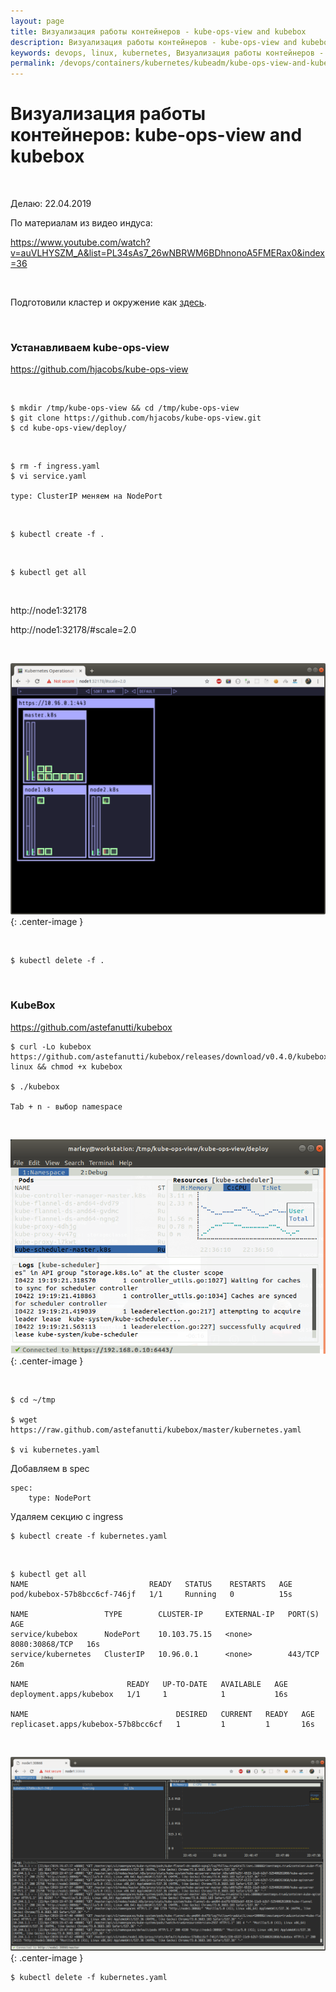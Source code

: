 ```yaml
---
layout: page
title: Визуализация работы контейнеров - kube-ops-view and kubebox
description: Визуализация работы контейнеров - kube-ops-view and kubebox
keywords: devops, linux, kubernetes, Визуализация работы контейнеров - kube-ops-view and kubebox
permalink: /devops/containers/kubernetes/kubeadm/kube-ops-view-and-kubebox/
---
```


# Визуализация работы контейнеров: kube-ops-view and kubebox

<br/>

Делаю: 22.04.2019

По материалам из видео индуса:

https://www.youtube.com/watch?v=auVLHYSZM_A&list=PL34sAs7_26wNBRWM6BDhnonoA5FMERax0&index=36

<br/>

Подготовили кластер и окружение как <a href="/devops/containers/kubernetes/kubeadm/vagrant-centos7-3-node-kubernetes-cluster/">здесь</a>.

<br/>

### Устанавливаем kube-ops-view

https://github.com/hjacobs/kube-ops-view

<br/>

    $ mkdir /tmp/kube-ops-view && cd /tmp/kube-ops-view
    $ git clone https://github.com/hjacobs/kube-ops-view.git
    $ cd kube-ops-view/deploy/

<br/>

    $ rm -f ingress.yaml
    $ vi service.yaml

    type: ClusterIP меняем на NodePort

<br/>

    $ kubectl create -f .

<br/>

    $ kubectl get all

<br/>

http://node1:32178

http://node1:32178/#scale=2.0

<br/>

![kube-ops-view](/img/devops/containers/kubernetes/kubeadm/monitoring/kube-ops-view.png 'kube-ops-view'){: .center-image }

<br/>

    $ kubectl delete -f .

<br/>

### KubeBox

https://github.com/astefanutti/kubebox

    $ curl -Lo kubebox https://github.com/astefanutti/kubebox/releases/download/v0.4.0/kubebox-linux && chmod +x kubebox

    $ ./kubebox

    Tab + n - выбор namespace

<br/>

![KubeBox console](/img/devops/containers/kubernetes/kubeadm/monitoring/kubebox-console.png 'KubeBox console'){: .center-image }

<br/>

    $ cd ~/tmp

    $ wget https://raw.github.com/astefanutti/kubebox/master/kubernetes.yaml

    $ vi kubernetes.yaml

Добавляем в spec

    spec:
        type: NodePort

Удаляем секцию с ingress

    $ kubectl create -f kubernetes.yaml

<br/>

    $ kubectl get all
    NAME                           READY   STATUS    RESTARTS   AGE
    pod/kubebox-57b8bcc6cf-746jf   1/1     Running   0          15s

    NAME                 TYPE        CLUSTER-IP     EXTERNAL-IP   PORT(S)          AGE
    service/kubebox      NodePort    10.103.75.15   <none>        8080:30868/TCP   16s
    service/kubernetes   ClusterIP   10.96.0.1      <none>        443/TCP          26m

    NAME                      READY   UP-TO-DATE   AVAILABLE   AGE
    deployment.apps/kubebox   1/1     1            1           16s

    NAME                                 DESIRED   CURRENT   READY   AGE
    replicaset.apps/kubebox-57b8bcc6cf   1         1         1       16s

<br/>

![KubeBox Web](/img/devops/containers/kubernetes/kubeadm/monitoring/kubebox-web.png 'KubeBox Web'){: .center-image }

    $ kubectl delete -f kubernetes.yaml
